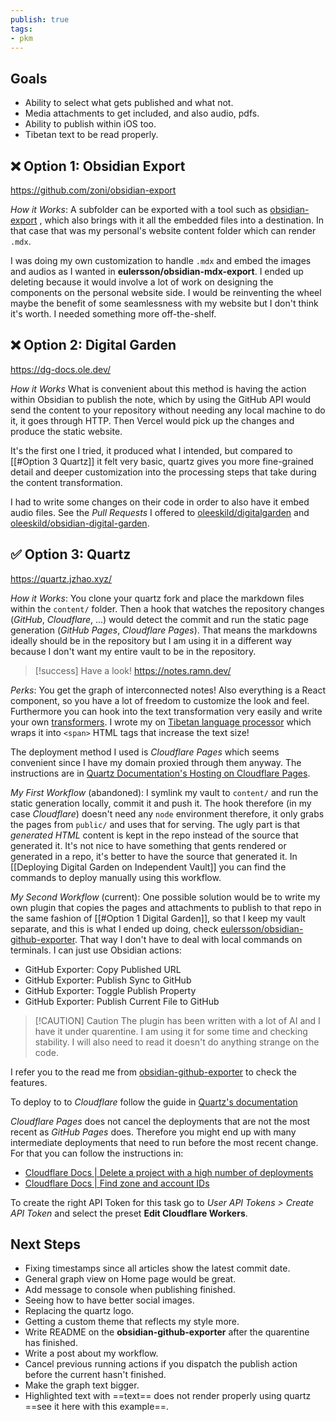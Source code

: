 ```yaml
---
publish: true
tags:
- pkm
---
```

## Goals
- Ability to select what gets published and what not.
- Media attachments to get included, and also audio, pdfs.
- Ability to publish within iOS too.
- Tibetan text to be read properly.

## ❌ Option 1: Obsidian Export
https://github.com/zoni/obsidian-export

*How it Works*: A subfolder can be exported with a tool such as [obsidian-export](https://github.com/zoni/obsidian-export) , which also brings with it all the embedded files into a destination. In that case that was my personal's website content folder which can render `.mdx`.

I was doing my own customization to handle `.mdx` and embed the images and audios as I wanted in **eulersson/obsidian-mdx-export**.  I ended up deleting because it would involve a lot of work on designing the components on the personal website side. I would be reinventing the wheel maybe the benefit of some seamlessness with my website but I don't think it's worth. I needed something more off-the-shelf.

## ❌ Option 2: Digital Garden
https://dg-docs.ole.dev/

*How it Works* What is convenient about this method is having the action within Obsidian to publish the note, which by using the GitHub API would send the content to your repository without needing any local machine to do it, it goes through HTTP. Then Vercel would pick up the changes and produce the static website.

It's the first one I tried, it produced what I intended, but compared to [[#Option 3 Quartz]] it felt very basic, quartz gives you more fine-grained detail and deeper customization into the processing steps that take during the content transformation.

I had to write some changes on their code in order to also have it embed audio files. See the *Pull Requests* I offered to [oleeskild/digitalgarden](https://github.com/oleeskild/digitalgarden/pull/306) and [oleeskild/obsidian-digital-garden](https://github.com/oleeskild/obsidian-digital-garden/pull/674).

## ✅ Option 3: Quartz
https://quartz.jzhao.xyz/

*How it Works*: You clone your quartz fork and place the markdown files within the `content/` folder. Then a hook that watches the repository changes (*GitHub*, *Cloudflare*, ...) would detect the commit and run the static page generation (*GitHub Pages*, *Cloudflare Pages*). That means the markdowns ideally should be in the repository but I am using it in a different way because I don't want my entire vault to be in the repository.

> [!success]
> Have a look! https://notes.ramn.dev/

*Perks*: You get the graph of interconnected notes! Also everything is a React component, so you have a lot of freedom to customize the look and feel. Furthermore you can hook into the text transformation very easily and write your own [transformers](https://quartz.jzhao.xyz/advanced/making-plugins#transformers). I wrote my on [Tibetan language processor](https://github.com/eulersson/notes/blob/main/quartz/plugins/transformers/tibetan.ts) which wraps it into `<span>` HTML tags that increase the text size!

The deployment method I used is *Cloudflare Pages* which seems convenient since I have my domain proxied through them anyway. The instructions are in [Quartz Documentation's Hosting on Cloudflare Pages](https://quartz.jzhao.xyz/hosting#cloudflare-pages).

*My First Workflow* (abandoned): I symlink my vault to `content/` and run the static generation locally, commit it and push it. The hook therefore (in my case *Cloudflare*) doesn't need any `node` environment therefore, it only grabs the pages from `public/` and uses that for serving. The ugly part is that *generated HTML* content is kept in the repo instead of the source that generated it. It's not nice to have something that gents rendered or generated in a repo, it's better to have the source that generated it. In [[Deploying Digital Garden on Independent Vault]] you can find the commands to deploy manually using this workflow.

*My Second Workflow* (current):  One possible solution would be to write my own plugin that copies the pages and attachments to publish to that repo in the same fashion of [[#Option 1 Digital Garden]], so that I keep my vault separate, and this is what I ended up doing, check [eulersson/obsidian-github-exporter](https://github.com/eulersson/obsidian-github-exporter). That way I don't have to deal with local commands on terminals. I can just use Obsidian actions:
- GitHub Exporter: Copy Published URL
- GitHub Exporter: Publish Sync to GitHub
- GitHub Exporter: Toggle Publish Property
- GitHub Exporter: Publish Current File to GitHub

> [!CAUTION] Caution
> The plugin has been written with a lot of AI and I have it under quarentine. I am using it for some time and checking stability. I will also need to read it doesn't do anything strange on the code.

I refer you to the read me from [obsidian-github-exporter](https://github.com/eulersson/obsidian-github-exporter) to check the features.

To deploy to to *Cloudflare* follow the guide in [Quartz's documentation](https://quartz.jzhao.xyz/hosting#cloudflare-pages)

*Cloudflare Pages* does not cancel the deployments that are not the most recent as *GitHub Pages* does. Therefore you might end up with many intermediate deployments that need to run before the most recent change. For that you can follow the instructions in:
- [Cloudflare Docs | Delete a project with a high number of deployments](https://developers.cloudflare.com/pages/platform/known-issues/#delete-a-project-with-a-high-number-of-deployments)
- [Cloudflare Docs | Find zone and account IDs](https://developers.cloudflare.com/fundamentals/setup/find-account-and-zone-ids/)

To create the right API Token for this task go to *User API Tokens > Create API Token*  and select the preset **Edit Cloudflare Workers**.

## Next Steps
- Fixing timestamps since all articles show the latest commit date.
- General graph view on Home page would be great.
- Add message to console when publishing finished.
- Seeing how to have better social images.
- Replacing the quartz logo.
- Getting a custom theme that reflects my style more.
- Write README on the **obsidian-github-exporter** after the quarentine has finished.
- Write a post about my workflow.
- Cancel previous running actions if you dispatch the publish action before the current hasn't finished.
- Make the graph text bigger.
- Highlighted text with \=\=text\=\= does not render properly using quartz ==see it here with this example==.